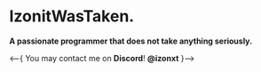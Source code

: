 # IzonitWasTaken.

**A passionate programmer that does not take anything seriously.**

<--{ You may contact me on **Discord**! __@izonxt__ }-->
